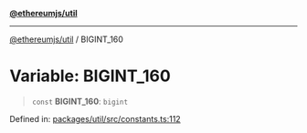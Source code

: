 [**@ethereumjs/util**](../README.md)

***

[@ethereumjs/util](../README.md) / BIGINT\_160

# Variable: BIGINT\_160

> `const` **BIGINT\_160**: `bigint`

Defined in: [packages/util/src/constants.ts:112](https://github.com/ethereumjs/ethereumjs-monorepo/blob/master/packages/util/src/constants.ts#L112)
